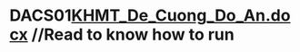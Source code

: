 # DACS01[KHMT_De_Cuong_Do_An.docx](https://github.com/user-attachments/files/19154100/KHMT_De_Cuong_Do_An.docx) //Read to know how to run
